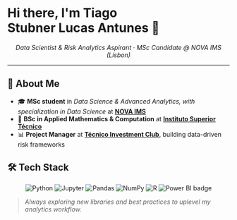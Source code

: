 # Hi there, I'm **Tiago Stubner Lucas Antunes** 👋

<p align="center">
  <em>Data Scientist & Risk Analytics Aspirant · MSc Candidate @ NOVA IMS (Lisbon)</em>
</p>

---

## 📝 About Me

* 🎓 **MSc student** in *Data Science & Advanced Analytics, with specialization in Data Science* at [**NOVA IMS**](https://www.novaims.unl.pt/pt/ensino/cursos/pos-graduacoes-e-mestrados/mestrado-em-data-science-and-advanced-analytics-com-especializacao-em-data-science/) 
* 🧮 **BSc in Applied Mathematics & Computation** at [**Instituto Superior Técnico**](https://tecnico.ulisboa.pt/pt/)
* 📊 **Project Manager** at [**Técnico Investment Club**](https://investmentclub.tecnico.ulisboa.pt/), building data-driven risk frameworks

## 🛠️ Tech Stack

<div align="center">

![Python](https://img.shields.io/badge/-Python-3776AB?style=for-the-badge\&logo=python\&logoColor=white)
![Jupyter](https://img.shields.io/badge/-Jupyter-F37626?style=for-the-badge\&logo=jupyter\&logoColor=white)
![Pandas](https://img.shields.io/badge/-pandas-150458?style=for-the-badge\&logo=pandas\&logoColor=white)
![NumPy](https://img.shields.io/badge/-NumPy-013243?style=for-the-badge\&logo=numpy\&logoColor=white)
![R](https://img.shields.io/badge/-R-276DC3?style=for-the-badge\&logo=r\&logoColor=white)
![Power BI badge](https://img.shields.io/badge/Power%20BI-F2C811.svg?style=for-the-badge&logo=data:image/svg+xml;base64,BASE64_ENCODED_SVG)
</div>

> *Always exploring new libraries and best practices to uplevel my analytics workflow.*
